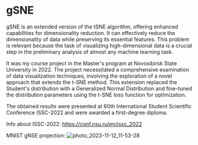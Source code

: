 # gSNE
gSNE is an extended version of the tSNE algorithm, offering enhanced capabilities for dimensionality reduction. It can effectively reduce the dimensionality of data while preserving its essential features. This problem is relevant because the task of visualizing high-dimensional data is a crucial step in the preliminary analysis of almost any machine learning task.

It was my course project in the Master's program at Novosibirsk State University in 2022. The project necessitated a comprehensive examination of data visualization techniques, involving the exploration of a novel approach that extends the t-SNE method. This extension replaced the Student's distribution with a Generalized Normal Distribution and fine-tuned the distribution parameters using the t-SNE loss function for optimization.


The obtained results were presented at 60th International Student Scientific Conference ISSC-2022 and were awarded a first-degree diploma.

Info about ISSC-2022: https://conf.nsu.ru/en/issc_2022



MNIST gNSE projection:
![photo_2023-11-12_11-53-28](https://github.com/maxkochanoff/gSNE/assets/122701199/678a8b7e-2d77-4bf4-8407-05ffceaa0535)
